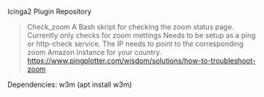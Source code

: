 Icinga2 Plugin Repository

> Check_zoom
A Bash skript for checking the zoom status page. Currently only checks for zoom mettings
Needs to be setup as a ping or http-check service. The IP needs to point to the corresponding zoom Amazon Instance for your country.
https://www.pingplotter.com/wisdom/solutions/how-to-troubleshoot-zoom

Dependencies: w3m (apt install w3m)
